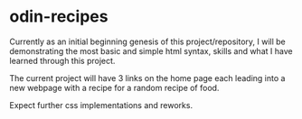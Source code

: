 # odin-recipes

Currently as an initial beginning genesis of this project/repository, I will be 
demonstrating the most basic and simple html syntax, skills and what I have learned
through this project.

The current project will have 3 links on the home page each leading into a new
webpage with a recipe for a random recipe of food. 

Expect further css implementations and reworks.
